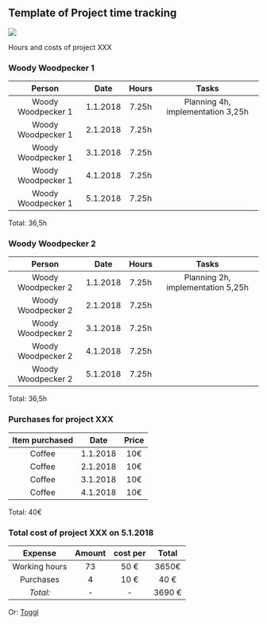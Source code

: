 ## Template of Project time tracking

![](https://openclipart.org/image/400px/svg_to_png/324819/studying-boy-and-girl.png)

Hours and costs of project XXX

### Woody Woodpecker 1

| Person | Date | Hours | Tasks |
|:-:|:-:|:-:|:-:|
| Woody Woodpecker 1 | 1.1.2018 | 7.25h | Planning 4h, implementation 3,25h |
| Woody Woodpecker 1| 2.1.2018 | 7.25h |
| Woody Woodpecker 1 | 3.1.2018 | 7.25h |
| Woody Woodpecker 1 | 4.1.2018 | 7.25h |
| Woody Woodpecker 1 | 5.1.2018 | 7.25h |

Total: 36,5h

### Woody Woodpecker 2


| Person | Date | Hours | Tasks |
|:-:|:-:|:-:|:-:|
| Woody Woodpecker 2 | 1.1.2018 | 7.25h | Planning 2h, implementation 5,25h |
| Woody Woodpecker 2| 2.1.2018 | 7.25h |
| Woody Woodpecker 2 | 3.1.2018 | 7.25h |
| Woody Woodpecker 2 | 4.1.2018 | 7.25h |
| Woody Woodpecker 2 | 5.1.2018 | 7.25h |

Total: 36,5h

### Purchases for project XXX

| Item purchased | Date | Price |
|:-:|:-:|:-:|
| Coffee | 1.1.2018 | 10€ |
|  Coffee   | 2.1.2018 | 10€ |
|  Coffee   | 3.1.2018 | 10€ |
| Coffee  | 4.1.2018 | 10€ |

Total: 40€  


### Total cost of project XXX on 5.1.2018

| Expense | Amount |  cost per | Total |
|:-:|:-:|:-:|:-:|
| Working hours | 73 | 50 € | 3650€ |   
| Purchases | 4 | 10 € | 40 € |
| *Total:* |- | - | 3690 € |


Or:  [Toggl](https://www.toggl.com)
